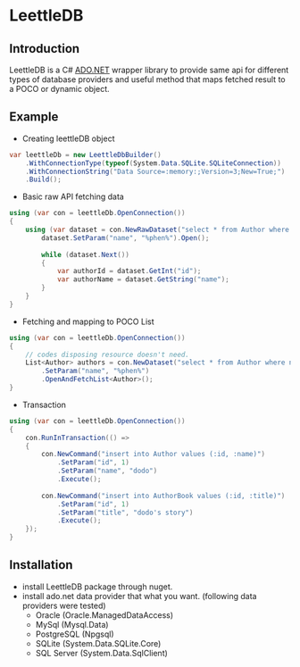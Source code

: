 # LeettleDB

## Introduction
LeettleDB is a C# [ADO.NET](https://docs.microsoft.com/dotnet/framework/data/adonet) wrapper library to provide same api for different types of database providers and useful method that maps fetched result to a POCO or dynamic object.

## Example
* Creating leettleDB object
```csharp
var leettleDb = new LeettleDbBuilder()
    .WithConnectionType(typeof(System.Data.SQLite.SQLiteConnection))
    .WithConnectionString("Data Source=:memory:;Version=3;New=True;")
    .Build();
```

* Basic raw API fetching data
```csharp
using (var con = leettleDb.OpenConnection())
{
    using (var dataset = con.NewRawDataset("select * from Author where name like :name")) {
        dataset.SetParam("name", "%phen%").Open();
        
        while (dataset.Next())
        {
            var authorId = dataset.GetInt("id");
            var authorName = dataset.GetString("name");
        }
    }
}
```

* Fetching and mapping to POCO List
```csharp
using (var con = leettleDb.OpenConnection())
{
    // codes disposing resource doesn't need.
    List<Author> authors = con.NewDataset("select * from Author where name like :name")
        .SetParam("name", "%phen%")
        .OpenAndFetchList<Author>();
}
```

* Transaction
```csharp
using (var con = leettleDb.OpenConnection())
{
    con.RunInTransaction(() =>
    {
        con.NewCommand("insert into Author values (:id, :name)")
            .SetParam("id", 1)
            .SetParam("name", "dodo")
            .Execute();
        
        con.NewCommand("insert into AuthorBook values (:id, :title)")
            .SetParam("id", 1)
            .SetParam("title", "dodo's story")
            .Execute();
    });
}
```
## Installation
* install LeettleDB package through nuget.
* install ado.net data provider that what you want. (following data providers were tested)
  * Oracle (Oracle.ManagedDataAccess)
  * MySql (Mysql.Data)
  * PostgreSQL (Npgsql)
  * SQLite (System.Data.SQLite.Core)
  * SQL Server (System.Data.SqlClient)
